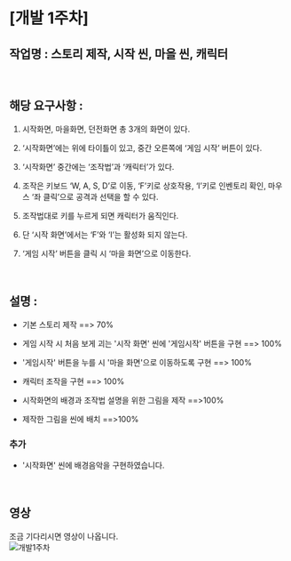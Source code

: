 # [개발 1주차]  

## 작업명 : 스토리 제작, 시작 씬, 마을 씬, 캐릭터  

<br>

## 해당 요구사항 :   

1) 시작화면, 마을화면, 던전화면 총 3개의 화면이 있다.  

2) ‘시작화면’에는 위에 타이틀이 있고, 중간 오른쪽에 ‘게임 시작’ 버튼이 있다.  

3) ‘시작화면’ 중간에는 ‘조작법’과 ‘캐릭터’가 있다.  

4) 조작은 키보드 ‘W, A, S, D’로 이동, ‘F’키로 상호작용, ‘I’키로 인벤토리 확인, 마우스 ‘좌 클릭’으로 공격과 선택을 할 수 있다.  

5) 조작법대로 키를 누르게 되면 캐릭터가 움직인다.  

6) 단 ‘시작 화면’에서는 ‘F’와 ‘I’는 활성화 되지 않는다.  

7) ‘게임 시작’ 버튼을 클릭 시 ‘마을 화면’으로 이동한다.  

<br>

## 설명 :  

- 기본 스토리 제작 ==> 70%  

- 게임 시작 시 처음 보게 괴는 '시작 화면' 씬에 '게임시작' 버튼을 구현 ==> 100%  

- '게임시작' 버튼을 누를 시 '마을 화면'으로 이동하도록 구현 ==> 100%  

- 캐릭터 조작을 구현 ==> 100%  

- 시작화면의 배경과 조작법 설명을 위한 그림을 제작 ==>100%  

- 제작한 그림을 씬에 배치 ==>100%  

### 추가  

- '시작화면' 씬에 배경음악을 구현하였습니다.  

<br>

## 영상  
조금 기다리시면 영상이 나옵니다.  
![개발1주차](https://user-images.githubusercontent.com/71679870/97879342-38fcee00-1d63-11eb-84ab-d2b0db49700b.gif)  
